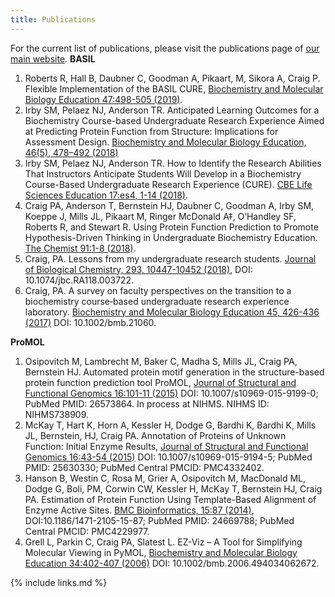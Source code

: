 ```yaml
---
title: Publications
---
```

For the current list of publications, please visit the publications page of [our main website](https://basilbiochem.github.io/basil/pubs/index.html).
**BASIL**
  1. Roberts R, Hall B, Daubner C, Goodman A, Pikaart, M, Sikora A, Craig P. Flexible Implementation of the BASIL CURE, [Biochemistry and Molecular Biology Education 47:498-505 (2019)](https://doi.org/10.1002/bmb.21287).
  1. Irby SM, Pelaez NJ, Anderson TR. Anticipated Learning Outcomes for a Biochemistry Course-based Undergraduate Research Experience Aimed at Predicting Protein Function from Structure: Implications for Assessment Design. [Biochemistry and Molecular Biology Education, 46(5), 478–492 (2018)](https://doi.org/10.1002/bmb.21173)
  1. Irby SM, Pelaez NJ, Anderson TR. How to Identify the Research Abilities That Instructors Anticipate Students Will Develop in a Biochemistry Course-Based Undergraduate Research Experience (CURE). [CBE Life Sciences Education 17:es4, 1-14 (2018)](https://www.lifescied.org/doi/full/10.1187/cbe.17-12-0250).
  1. Craig PA, Anderson T, Bernstein HJ, Daubner C, Goodman A, Irby SM, Koeppe J, Mills JL, Pikaart M, Ringer McDonald A‡, O’Handley SF, Roberts R, and Stewart R. Using Protein Function Prediction to Promote Hypothesis-Driven Thinking in Undergraduate Biochemistry Education. [The Chemist 91:1-8 (2018)](http://www.theaic.org/pub_thechemist_journals/Vol-91-No-1/Vol-91-No1-Article-1.html).
  1. Craig, PA. Lessons from my undergraduate research students. [Journal of Biological Chemistry, 293, 10447-10452 (2018)](http://www.jbc.org/content/293/27/10447.full), DOI: 10.1074/jbc.RA118.003722.
  1. Craig, PA. A survey on faculty perspectives on the transition to a biochemistry course‐based undergraduate research experience laboratory. [Biochemistry and Molecular Biology Education 45, 426-436 (2017)](https://iubmb.onlinelibrary.wiley.com/doi/full/10.1002/bmb.21060) DOI: 10.1002/bmb.21060.


**ProMOL**

  1. Osipovitch M, Lambrecht M, Baker C, Madha S, Mills JL, Craig PA, Bernstein HJ. Automated protein motif generation in the structure-based protein function prediction tool ProMOL, [Journal of Structural and Functional Genomics 16:101-11 (2015)](https://link.springer.com/article/10.1007%2Fs10969-015-9199-0) DOI: 10.1007/s10969-015-9199-0; PubMed PMID: 26573864. In process at NIHMS. NIHMS ID: NIHMS738909.
  1. McKay T, Hart K, Horn A, Kessler H, Dodge G, Bardhi K, Bardhi K, Mills JL, Bernstein, HJ, Craig PA. Annotation of Proteins of Unknown Function: Initial Enzyme Results, [Journal of Structural and Functional Genomics 16:43-54 (2015)](https://link.springer.com/article/10.1007%2Fs10969-015-9194-5) DOI: 10.1007/s10969-015-9194-5; PubMed PMID: 25630330; PubMed Central PMCID: PMC4332402.
  1. Hanson B, Westin C, Rosa M, Grier A, Osipovitch M, MacDonald ML, Dodge G, Boli, PM, Corwin CW, Kessler H, McKay T, Bernstein HJ, Craig PA. Estimation of Protein Function Using Template-Based Alignment of Enzyme Active Sites. [BMC Bioinformatics, 15:87 (2014)](https://bmcbioinformatics.biomedcentral.com/articles/10.1186/1471-2105-15-87), DOI:10.1186/1471-2105-15-87; PubMed PMID: 24669788; PubMed Central PMCID: PMC4229977.
  1. Grell L, Parkin C, Craig PA, Slatest L.  EZ-Viz – A Tool for Simplifying Molecular Viewing in PyMOL, [Biochemistry and Molecular Biology Education 34:402-407 (2006)](https://iubmb.onlinelibrary.wiley.com/doi/full/10.1002/bmb.2006.494034062672) DOI: 10.1002/bmb.2006.494034062672.

{% include links.md %}
